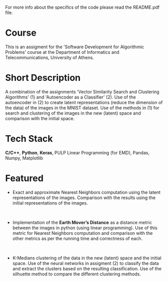 For more info about the specifics of the code please read the README.pdf file.

# Course

This is an assigment for the 'Software Development for Algorithmic Problems' course at the Department of Informatics and Telecommunications, University of Athens.

# Short Description

A combination of the assignments 'Vector Similarity Search and Clustering Algorithms' (1) and 'Autoencoder as a Classifier' (2). Use of the autoencoder in (2) to create latent representations (reduce the dimension of the data) of the images in the MNIST dataset. Use of the methods in (1) for search and clustering of the images in the new (latent) space and comparison with the initial space.

# Tech Stack

**C/C++**, **Python**, **Keras**, PULP Linear Programming (for EMD), Pandas, Numpy, Matplotlib

# Featured

- Exact and approximate Nearest Neighbors computation using the latent representations of the images. Comparison with the results using the initial representations of the images. 

<br>

- Implementation of the **Earth Mover’s Distance** as a distance metric between the images in python (using linear programming). Use of this metric for Nearest Neighbors computation and comparison with the other metrics as per the running time and correctness of each.

<br>

- K-Medians clustering of the data in the new (latent) space and the initial space. Use of the neural networks in assigment (2) to classify the data and extract the clusters based on the resulting classification. Use of the silhuette method to compare the different clustering methods.
